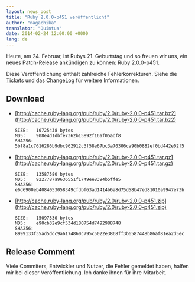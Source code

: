 ```yaml
---
layout: news_post
title: "Ruby 2.0.0-p451 veröffentlicht"
author: "nagachika"
translator: "Quintus"
date: 2014-02-24 12:00:00 +0000
lang: de
---
```


Heute, am 24. Februar, ist Rubys 21. Geburtstag und so freuen wir uns,
ein neues Patch-Release ankündigen zu können: Ruby 2.0.0-p451.

Diese Veröffentlichung enthält zahlreiche Fehlerkorrekturen. Siehe die
[Tickets](https://bugs.ruby-lang.org/projects/ruby-200/issues?set_filter=1&amp;status_id=5)
und das
[ChangeLog](http://svn.ruby-lang.org/repos/ruby/tags/v2_0_0_451/ChangeLog)
für weitere Informationen.

## Download

* [http://cache.ruby-lang.org/pub/ruby/2.0/ruby-2.0.0-p451.tar.bz2](http://cache.ruby-lang.org/pub/ruby/2.0/ruby-2.0.0-p451.tar.bz2)

      SIZE:   10725438 bytes
      MD5:    908e4d1dbfe7362b15892f16af05adf8
      SHA256: 5bf8a1c7616286b9dbc962912c3f58e67bc3a70306ca90b0882ef0bd442e02f5

* [http://cache.ruby-lang.org/pub/ruby/2.0/ruby-2.0.0-p451.tar.gz](http://cache.ruby-lang.org/pub/ruby/2.0/ruby-2.0.0-p451.tar.gz)

      SIZE:   13587580 bytes
      MD5:    9227787a9636551f1749ee8394b5ffe5
      SHA256: e6d6900eb4084053058349cfdbf63ad1414b6a8d75d58b47ed81010a9947e73b

* [http://cache.ruby-lang.org/pub/ruby/2.0/ruby-2.0.0-p451.zip](http://cache.ruby-lang.org/pub/ruby/2.0/ruby-2.0.0-p451.zip)

      SIZE:   15097530 bytes
      MD5:    e90cb32e9cf534d180754d7492988748
      SHA256: 8999133f35ad5ddc9a6174860c795c5022e3868ff3b6587448b86af81ea2d5ec

## Release Comment

Viele Commiters, Entwickler und Nutzer, die Fehler gemeldet haben,
halfen mir bei dieser Veröffentlichung. Ich danke ihnen für ihre
Mitarbeit.
